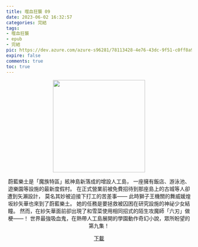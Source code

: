 ```yaml
---
title: 噬血狂襲 09
date: 2023-06-02 16:32:57
categories: 完結
tags:
- 噬血狂襲
- epub
- 完結
pic: https://dev.azure.com/azure-s96281/78113428-4e76-43dc-9f51-c0ff8a913055/_apis/git/repositories/a379171b-de46-4c10-9b0d-00da23959885/items?path=/Epub%20Cover/%E5%99%AC%E8%A1%80%E7%8B%82%E8%A5%B2-09.jpg&versionDescriptor%5BversionOptions%5D=0&versionDescriptor%5BversionType%5D=0&versionDescriptor%5Bversion%5D=main&resolveLfs=true&%24format=octetStream&api-version=5.0
expire: false
comments: true
toc: true
---
```


<div style="text-align:center" class="kratos-post-content">

<img width="250px" src="https://dev.azure.com/azure-s96281/78113428-4e76-43dc-9f51-c0ff8a913055/_apis/git/repositories/a379171b-de46-4c10-9b0d-00da23959885/items?path=/Epub%20Cover/%E5%99%AC%E8%A1%80%E7%8B%82%E8%A5%B2-09.jpg&versionDescriptor%5BversionOptions%5D=0&versionDescriptor%5BversionType%5D=0&versionDescriptor%5Bversion%5D=main&resolveLfs=true&%24format=octetStream&api-version=5.0">

<p>
蔚藍樂土是「魔族特區」絃神島新落成的增設人工島，
一座擁有飯店、游泳池、遊樂園等設施的最新度假村。
在正式營業前被免費招待到那座島上的古城等人卻遭到矢瀨設計，
莫名其妙被迫接下打工的苦差事――
此時獅子王機關的舞威媛煌坂紗矢華也來到了蔚藍樂土。
她的任務是要拯救被囚困在研究設施的神祕少女結瞳。
然而，在紗矢華面前卻出現了和雪菜使用相同招式的陌生攻魔師「六刃」做梗――！
世界最強吸血鬼，在熱帶人工島展開的學園動作奇幻小說，眾所盼望的第九集！
</p>

<p>
<a href="https://epubdatabase.azurewebsites.net/EBOOKS/EPUB/完結/噬血狂襲/%E5%99%AC%E8%A1%80%E7%8B%82%E8%A5%B29%20%E9%BB%91%E5%8A%8D%E5%B7%AB.epub?download=1">下載</a>
</p>

</div>
